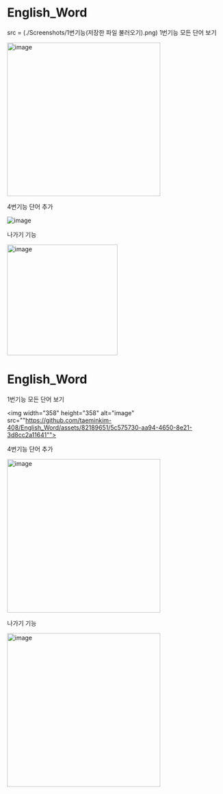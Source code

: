 # English_Word

src = (./Screenshots/1번기능(저장한 파일 불러오기).png)
1번기능 모든 단어 보기

<img width="358" alt="image" src="https://github.com/taeminkim-408/English_Word/assets/82189651/5c575730-aa94-4650-8e21-3d8cc2a11641">

4번기능 단어 추가 

![image](https://github.com/taeminkim-408/English_Word/assets/82189651/5eec467d-9d81-4fa0-a167-995e644b8da6)



나가기 기능

<img width="258" alt="image" src="https://github.com/taeminkim-408/English_Word/assets/82189651/49e890d4-bd46-461c-a486-bf304fc984c4">

# English_Word

1번기능 모든 단어 보기

<img width="358" height="358" alt="image" src=""https://github.com/taeminkim-408/English_Word/assets/82189651/5c575730-aa94-4650-8e21-3d8cc2a11641"">

4번기능 단어 추가 

<img width="358" height="358" alt="image" src="[https://github.com/taeminkim-408/English_Word/assets/82189651/49e890d4-bd46-461c-a486-bf304fc984c4](https://github.com/taeminkim-408/English_Word/assets/82189651/5eec467d-9d81-4fa0-a167-995e644b8da6)https://github.com/taeminkim-408/English_Word/assets/82189651/5eec467d-9d81-4fa0-a167-995e644b8da6">

나가기 기능

<img width="358" height="358" alt="image" src="https://github.com/taeminkim-408/English_Word/assets/82189651/49e890d4-bd46-461c-a486-bf304fc984c4">
